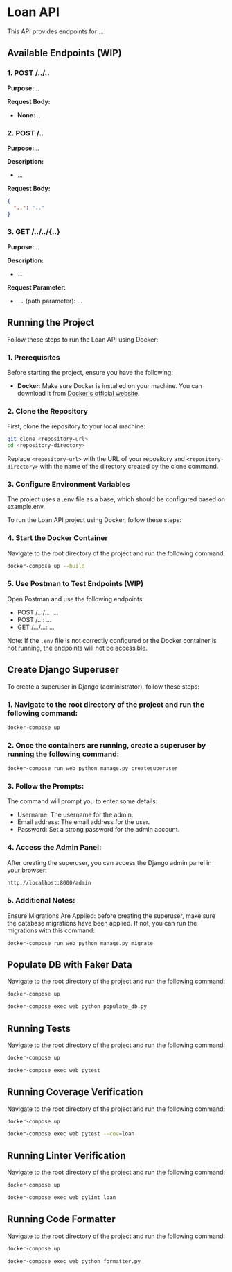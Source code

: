# Loan API

This API provides endpoints for ...

## Available Endpoints (WIP)

### 1. POST /../..

**Purpose:** ..

**Request Body:**
- **None:** ..

### 2. **POST /..**

**Purpose:** ..

**Description:**

* ...

**Request Body:**

```json
{
  "..": ".."  
}
```

### 3. GET /../../{..}

**Purpose:** ..

**Description:**

* ...

**Request Parameter:**

- `..` (path parameter): ...
  
## Running the Project

Follow these steps to run the Loan API using Docker:

### 1. Prerequisites

Before starting the project, ensure you have the following:

- **Docker**: Make sure Docker is installed on your machine. You can download it from [Docker's official website](https://www.docker.com/get-started).

### 2. Clone the Repository

First, clone the repository to your local machine:

```bash
git clone <repository-url>
cd <repository-directory>
```

Replace `<repository-url>` with the URL of your repository and `<repository-directory>` with the name of the directory created by the clone command.

### 3. Configure Environment Variables

The project uses a .env file as a base, which should be configured based on example.env.

To run the Loan API project using Docker, follow these steps:

### 4. Start the Docker Container

   Navigate to the root directory of the project and run the following command:

   ```bash
   docker-compose up --build
   ```
### 5. Use Postman to Test Endpoints (WIP)

Open Postman and use the following endpoints:

* POST /.../...: ...
* POST /...: ...
* GET /.../...: ...

Note: If the `.env` file is not correctly configured or the Docker container is not running, the endpoints will not be accessible.

## Create Django Superuser

To create a superuser in Django (administrator), follow these steps:

### 1. Navigate to the root directory of the project and run the following command:

```bash
docker-compose up
```

### 2. Once the containers are running, create a superuser by running the following command:
```bash
docker-compose run web python manage.py createsuperuser
```
### 3. Follow the Prompts:

The command will prompt you to enter some details:

* Username: The username for the admin.
* Email address: The email address for the user.
* Password: Set a strong password for the admin account.

### 4. Access the Admin Panel:

After creating the superuser, you can access the Django admin panel in your browser:

```bash
http://localhost:8000/admin
```

### 5. Additional Notes:

Ensure Migrations Are Applied: before creating the superuser, make sure the database migrations have been applied. If not, you can run the migrations with this command:

```bash
docker-compose run web python manage.py migrate
```

## Populate DB with Faker Data

Navigate to the root directory of the project and run the following command:

```bash
docker-compose up
```
```bash
docker-compose exec web python populate_db.py
```

## Running Tests

Navigate to the root directory of the project and run the following command:

```bash
docker-compose up
```
```bash
docker-compose exec web pytest
```

## Running Coverage Verification

Navigate to the root directory of the project and run the following command:

```bash
docker-compose up
```
```bash
docker-compose exec web pytest --cov=loan
```

## Running Linter Verification

Navigate to the root directory of the project and run the following command:

```bash
docker-compose up
```
```bash
docker-compose exec web pylint loan
```

## Running Code Formatter

Navigate to the root directory of the project and run the following command:

```bash
docker-compose up
```
```bash
docker-compose exec web python formatter.py 
```
